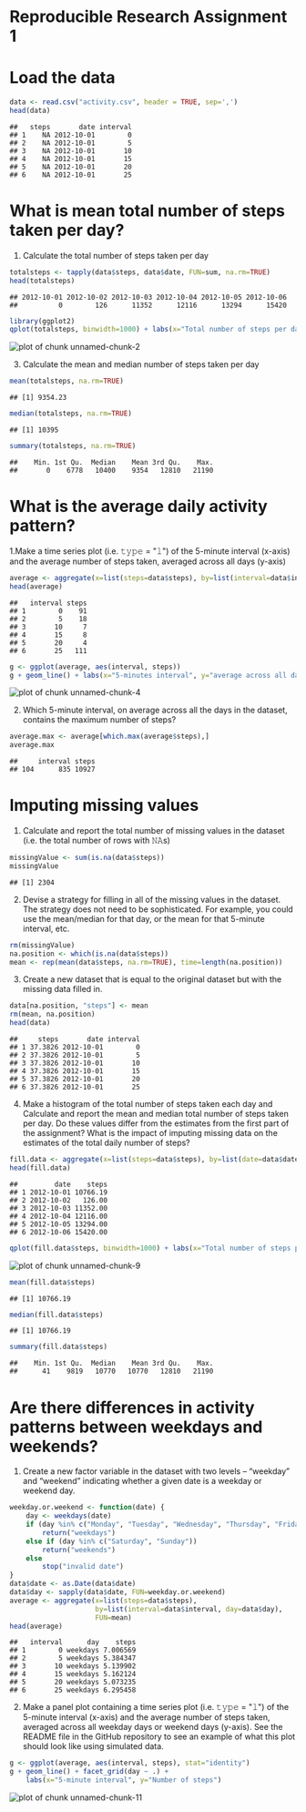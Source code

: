 Reproducible Research Assignment 1
=====================================

# Load the data

```r
data <- read.csv("activity.csv", header = TRUE, sep=',')
head(data)
```

```
##   steps       date interval
## 1    NA 2012-10-01        0
## 2    NA 2012-10-01        5
## 3    NA 2012-10-01       10
## 4    NA 2012-10-01       15
## 5    NA 2012-10-01       20
## 6    NA 2012-10-01       25
```

# What is mean total number of steps taken per day?
1. Calculate the total number of steps taken per day

```r
totalsteps <- tapply(data$steps, data$date, FUN=sum, na.rm=TRUE)
head(totalsteps)
```

```
## 2012-10-01 2012-10-02 2012-10-03 2012-10-04 2012-10-05 2012-10-06 
##          0        126      11352      12116      13294      15420
```

```r
library(ggplot2)
qplot(totalsteps, binwidth=1000) + labs(x="Total number of steps per day")
```

![plot of chunk unnamed-chunk-2](figure/unnamed-chunk-2-1.png)

3. Calculate the mean and median number of steps taken per day

```r
mean(totalsteps, na.rm=TRUE)
```

```
## [1] 9354.23
```

```r
median(totalsteps, na.rm=TRUE)
```

```
## [1] 10395
```

```r
summary(totalsteps, na.rm=TRUE)
```

```
##    Min. 1st Qu.  Median    Mean 3rd Qu.    Max. 
##       0    6778   10400    9354   12810   21190
```

# What is the average daily activity pattern?

1.Make a time series plot (i.e. 𝚝𝚢𝚙𝚎 = "𝚕") of the 5-minute interval (x-axis) and the average number of steps taken, averaged across all days (y-axis)

```r
average <- aggregate(x=list(steps=data$steps), by=list(interval=data$interval), FUN=sum, na.rm=TRUE)
head(average)
```

```
##   interval steps
## 1        0    91
## 2        5    18
## 3       10     7
## 4       15     8
## 5       20     4
## 6       25   111
```

```r
g <- ggplot(average, aes(interval, steps))
g + geom_line() + labs(x="5-minutes interval", y="average across all days")
```

![plot of chunk unnamed-chunk-4](figure/unnamed-chunk-4-1.png)

2. Which 5-minute interval, on average across all the days in the dataset, contains the maximum number of steps?

```r
average.max <- average[which.max(average$steps),]
average.max
```

```
##     interval steps
## 104      835 10927
```

# Imputing missing values
1. Calculate and report the total number of missing values in the dataset (i.e. the total number of rows with 𝙽𝙰s)

```r
missingValue <- sum(is.na(data$steps))
missingValue
```

```
## [1] 2304
```

2. Devise a strategy for filling in all of the missing values in the dataset. The strategy does not need to be sophisticated. For example, you could use the mean/median for that day, or the mean for that 5-minute interval, etc.

```r
rm(missingValue)
na.position <- which(is.na(data$steps))
mean <- rep(mean(data$steps, na.rm=TRUE), time=length(na.position))
```

3. Create a new dataset that is equal to the original dataset but with the missing data filled in.

```r
data[na.position, "steps"] <- mean
rm(mean, na.position)
head(data)
```

```
##     steps       date interval
## 1 37.3826 2012-10-01        0
## 2 37.3826 2012-10-01        5
## 3 37.3826 2012-10-01       10
## 4 37.3826 2012-10-01       15
## 5 37.3826 2012-10-01       20
## 6 37.3826 2012-10-01       25
```

4. Make a histogram of the total number of steps taken each day and Calculate and report the mean and median total number of steps taken per day. Do these values differ from the estimates from the first part of the assignment? What is the impact of imputing missing data on the estimates of the total daily number of steps?

```r
fill.data <- aggregate(x=list(steps=data$steps), by=list(date=data$date), FUN=sum)
head(fill.data)
```

```
##         date    steps
## 1 2012-10-01 10766.19
## 2 2012-10-02   126.00
## 3 2012-10-03 11352.00
## 4 2012-10-04 12116.00
## 5 2012-10-05 13294.00
## 6 2012-10-06 15420.00
```

```r
qplot(fill.data$steps, binwidth=1000) + labs(x="Total number of steps per day")
```

![plot of chunk unnamed-chunk-9](figure/unnamed-chunk-9-1.png)

```r
mean(fill.data$steps)
```

```
## [1] 10766.19
```

```r
median(fill.data$steps)
```

```
## [1] 10766.19
```

```r
summary(fill.data$steps)
```

```
##    Min. 1st Qu.  Median    Mean 3rd Qu.    Max. 
##      41    9819   10770   10770   12810   21190
```

# Are there differences in activity patterns between weekdays and weekends?
1. Create a new factor variable in the dataset with two levels – “weekday” and “weekend” indicating whether a given date is a weekday or weekend day.

```r
weekday.or.weekend <- function(date) {
    day <- weekdays(date)
    if (day %in% c("Monday", "Tuesday", "Wednesday", "Thursday", "Friday"))
        return("weekdays")
    else if (day %in% c("Saturday", "Sunday"))
        return("weekends")
    else
        stop("invalid date")
}
data$date <- as.Date(data$date)
data$day <- sapply(data$date, FUN=weekday.or.weekend)
average <- aggregate(x=list(steps=data$steps), 
                     by=list(interval=data$interval, day=data$day), 
                     FUN=mean)
head(average)
```

```
##   interval      day    steps
## 1        0 weekdays 7.006569
## 2        5 weekdays 5.384347
## 3       10 weekdays 5.139902
## 4       15 weekdays 5.162124
## 5       20 weekdays 5.073235
## 6       25 weekdays 6.295458
```

2. Make a panel plot containing a time series plot (i.e. 𝚝𝚢𝚙𝚎 = "𝚕") of the 5-minute interval (x-axis) and the average number of steps taken, averaged across all weekday days or weekend days (y-axis). See the README file in the GitHub repository to see an example of what this plot should look like using simulated data.

```r
g <- ggplot(average, aes(interval, steps), stat="identity")
g + geom_line() + facet_grid(day ~ .) +
    labs(x="5-minute interval", y="Number of steps")
```

![plot of chunk unnamed-chunk-11](figure/unnamed-chunk-11-1.png)

